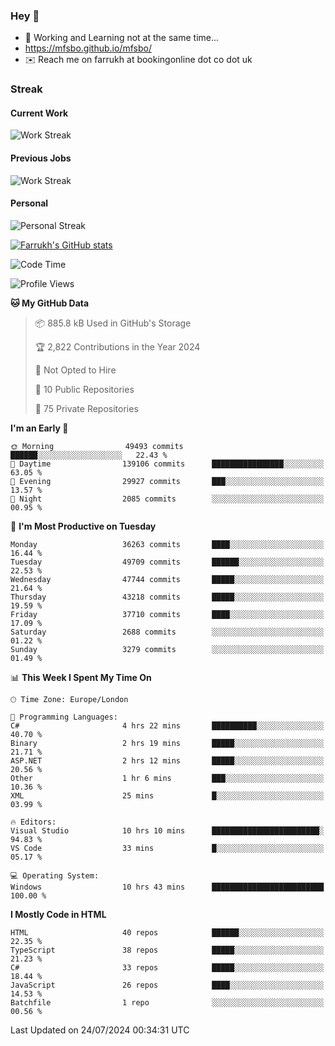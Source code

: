 ### Hey 👋

- 🏃 Working and Learning not at the same time...
- https://mfsbo.github.io/mfsbo/
- ✉️ Reach me on farrukh at bookingonline dot co dot uk

### Streak
#### Current Work
![Work Streak](https://streak-stats.demolab.com/?user=mfsbo)
#### Previous Jobs
![Work Streak](https://streak-stats.demolab.com/?user=farrukhcw)
#### Personal
![Personal Streak](https://streak-stats.demolab.com/?user=farrukhsubhani)

[![Farrukh's GitHub stats](https://github-readme-stats.vercel.app/api?username=mfsbo&hide=stars&count_private=true)](https://github.com/mfsbo/)

<!--START_SECTION:waka-->
![Code Time](http://img.shields.io/badge/Code%20Time-680%20hrs%2052%20mins-blue)

![Profile Views](http://img.shields.io/badge/Profile%20Views-0-blue)

**🐱 My GitHub Data** 

> 📦 885.8 kB Used in GitHub's Storage 
 > 
> 🏆 2,822 Contributions in the Year 2024
 > 
> 🚫 Not Opted to Hire
 > 
> 📜 10 Public Repositories 
 > 
> 🔑 75 Private Repositories 
 > 
**I'm an Early 🐤** 

```text
🌞 Morning                49493 commits       ██████░░░░░░░░░░░░░░░░░░░   22.43 % 
🌆 Daytime                139106 commits      ████████████████░░░░░░░░░   63.05 % 
🌃 Evening                29927 commits       ███░░░░░░░░░░░░░░░░░░░░░░   13.57 % 
🌙 Night                  2085 commits        ░░░░░░░░░░░░░░░░░░░░░░░░░   00.95 % 
```
📅 **I'm Most Productive on Tuesday** 

```text
Monday                   36263 commits       ████░░░░░░░░░░░░░░░░░░░░░   16.44 % 
Tuesday                  49709 commits       ██████░░░░░░░░░░░░░░░░░░░   22.53 % 
Wednesday                47744 commits       █████░░░░░░░░░░░░░░░░░░░░   21.64 % 
Thursday                 43218 commits       █████░░░░░░░░░░░░░░░░░░░░   19.59 % 
Friday                   37710 commits       ████░░░░░░░░░░░░░░░░░░░░░   17.09 % 
Saturday                 2688 commits        ░░░░░░░░░░░░░░░░░░░░░░░░░   01.22 % 
Sunday                   3279 commits        ░░░░░░░░░░░░░░░░░░░░░░░░░   01.49 % 
```


📊 **This Week I Spent My Time On** 

```text
🕑︎ Time Zone: Europe/London

💬 Programming Languages: 
C#                       4 hrs 22 mins       ██████████░░░░░░░░░░░░░░░   40.70 % 
Binary                   2 hrs 19 mins       █████░░░░░░░░░░░░░░░░░░░░   21.71 % 
ASP.NET                  2 hrs 12 mins       █████░░░░░░░░░░░░░░░░░░░░   20.56 % 
Other                    1 hr 6 mins         ███░░░░░░░░░░░░░░░░░░░░░░   10.36 % 
XML                      25 mins             █░░░░░░░░░░░░░░░░░░░░░░░░   03.99 % 

🔥 Editors: 
Visual Studio            10 hrs 10 mins      ████████████████████████░   94.83 % 
VS Code                  33 mins             █░░░░░░░░░░░░░░░░░░░░░░░░   05.17 % 

💻 Operating System: 
Windows                  10 hrs 43 mins      █████████████████████████   100.00 % 
```

**I Mostly Code in HTML** 

```text
HTML                     40 repos            ██████░░░░░░░░░░░░░░░░░░░   22.35 % 
TypeScript               38 repos            █████░░░░░░░░░░░░░░░░░░░░   21.23 % 
C#                       33 repos            █████░░░░░░░░░░░░░░░░░░░░   18.44 % 
JavaScript               26 repos            ████░░░░░░░░░░░░░░░░░░░░░   14.53 % 
Batchfile                1 repo              ░░░░░░░░░░░░░░░░░░░░░░░░░   00.56 % 
```




 Last Updated on 24/07/2024 00:34:31 UTC
<!--END_SECTION:waka-->
<!--
**mfsbo/mfsbo** is a ✨ _special_ ✨ repository because its `README.md` (this file) appears on your GitHub profile.

Here are some ideas to get you started:

- 🔭 I’m currently working on ...
- 🌱 I’m currently learning ...
- 👯 I’m looking to collaborate on ...
- 🤔 I’m looking for help with ...
- 💬 Ask me about ...
- 📫 How to reach me: ...
- 😄 Pronouns: ...
- ⚡ Fun fact: ...
-->
